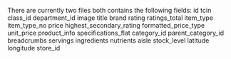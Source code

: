 There are currently two files both contains the following fields: id	tcin	class_id	department_id	image	title	brand	rating	ratings_total	item_type	item_type_no	price	highest_secondary_rating	formatted_price_type	unit_price	product_info	specifications_flat	category_id	parent_category_id	breadcrumbs	servings	ingredients	nutrients	aisle	stock_level	latitude	longitude	store_id

